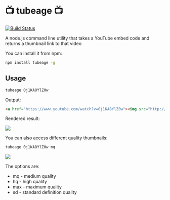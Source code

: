 # :tv: tubeage :tv:
[![Build Status](https://travis-ci.org/little9/tubeage.svg?branch=master)](https://travis-ci.org/little9/tubeage)

A node.js command line utility that takes a YouTube embed code and returns a thumbnail link to that video

You can install it from npm:
```bash
npm install tubeage -g
```


## Usage 
``` bash
tubeage 0j1KA8YlZ0w
```

Output:
``` html 
<a href="https://www.youtube.com/watch?v=0j1KA8YlZ0w"><img src="http://img.youtube.com/vi/0j1KA8YlZ0w/default.jpg"/></a>
```

Rendered result:

<a href="https://www.youtube.com/watch?v=0j1KA8YlZ0w"><img src="http://img.youtube.com/vi/0j1KA8YlZ0w/default.jpg"/></a>

You can also access different quality thumbnails:

``` bash
tubeage 0j1KA8YlZ0w mq
```
<a href="https://www.youtube.com/watch?v=0j1KA8YlZ0w"><img src="http://img.youtube.com/vi/0j1KA8YlZ0w/mqdefault.jpg"/></a>

The options are: 

* mq - medium quality
* hq - high quality
* max - maximum quality
* sd - standard definition quality
